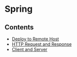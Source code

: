 # Spring

## Contents

- [Deploy to Remote Host](https://github.com/solarsdev/TIL/blob/master/Spring/deploy_remote_host.md)
- [HTTP Request and Response](https://github.com/solarsdev/TIL/blob/master/Spring/http_request_and_response.md)
- [Client and Server](https://github.com/solarsdev/TIL/blob/master/Spring/client_and_server.md)
